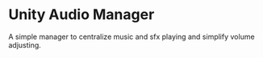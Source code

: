 # Unity Audio Manager
A simple manager to centralize music and sfx playing and simplify volume adjusting.
